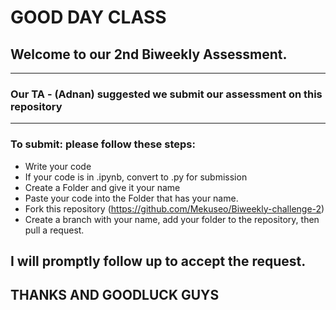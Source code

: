 # GOOD DAY CLASS
## Welcome to our 2nd Biweekly Assessment.
----------------------------------
### Our TA - (Adnan) suggested we submit our assessment on this repository
---------------------------------
### To submit: please follow these steps:
- Write your code
- If your code is in .ipynb, convert to .py for submission
- Create a Folder and give it your name
- Paste your code into the Folder that has your name.
- Fork this repository (https://github.com/Mekuseo/Biweekly-challenge-2)
- Create a branch with your name, add your folder to the repository, then pull a request.
## I will promptly follow up to accept the request.
## THANKS AND GOODLUCK GUYS
